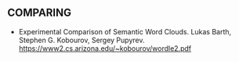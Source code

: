 ## COMPARING

- Experimental Comparison of Semantic Word Clouds. Lukas Barth, Stephen G. Kobourov, Sergey Pupyrev. https://www2.cs.arizona.edu/~kobourov/wordle2.pdf
